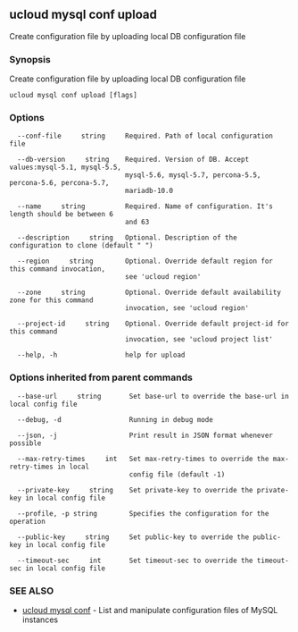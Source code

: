 

## ucloud mysql conf upload

Create configuration file by uploading local DB configuration file

### Synopsis

Create configuration file by uploading local DB configuration file

```
ucloud mysql conf upload [flags]
```

### Options

```
  --conf-file     string     Required. Path of local configuration file 

  --db-version     string    Required. Version of DB. Accept values:mysql-5.1, mysql-5.5,
                             mysql-5.6, mysql-5.7, percona-5.5, percona-5.6, percona-5.7,
                             mariadb-10.0 

  --name     string          Required. Name of configuration. It's length should be between 6
                             and 63 

  --description     string   Optional. Description of the configuration to clone (default " ") 

  --region     string        Optional. Override default region for this command invocation,
                             see 'ucloud region' 

  --zone     string          Optional. Override default availability zone for this command
                             invocation, see 'ucloud region' 

  --project-id     string    Optional. Override default project-id for this command
                             invocation, see 'ucloud project list' 

  --help, -h                 help for upload 

```

### Options inherited from parent commands

```
  --base-url     string       Set base-url to override the base-url in local config file 

  --debug, -d                 Running in debug mode 

  --json, -j                  Print result in JSON format whenever possible 

  --max-retry-times     int   Set max-retry-times to override the max-retry-times in local
                              config file (default -1) 

  --private-key     string    Set private-key to override the private-key in local config file 

  --profile, -p string        Specifies the configuration for the operation 

  --public-key     string     Set public-key to override the public-key in local config file 

  --timeout-sec     int       Set timeout-sec to override the timeout-sec in local config file 

```

### SEE ALSO

* [ucloud mysql conf](developer/cli/cmd/ucloud/mysql/conf)	 - List and manipulate configuration files of MySQL instances

